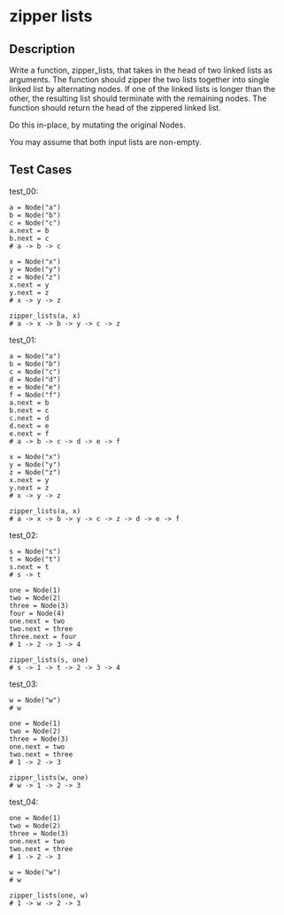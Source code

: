# zipper lists

## Description

Write a function, zipper_lists, that takes in the head of two linked lists as arguments. The function should zipper the two lists together into single linked list by alternating nodes. If one of the linked lists is longer than the other, the resulting list should terminate with the remaining nodes. The function should return the head of the zippered linked list.

Do this in-place, by mutating the original Nodes.

You may assume that both input lists are non-empty.

## Test Cases

test_00:

```text
a = Node("a")
b = Node("b")
c = Node("c")
a.next = b
b.next = c
# a -> b -> c

x = Node("x")
y = Node("y")
z = Node("z")
x.next = y
y.next = z
# x -> y -> z

zipper_lists(a, x)
# a -> x -> b -> y -> c -> z
```

test_01:

```text
a = Node("a")
b = Node("b")
c = Node("c")
d = Node("d")
e = Node("e")
f = Node("f")
a.next = b
b.next = c
c.next = d
d.next = e
e.next = f
# a -> b -> c -> d -> e -> f

x = Node("x")
y = Node("y")
z = Node("z")
x.next = y
y.next = z
# x -> y -> z

zipper_lists(a, x)
# a -> x -> b -> y -> c -> z -> d -> e -> f
```

test_02:

```text
s = Node("s")
t = Node("t")
s.next = t
# s -> t

one = Node(1)
two = Node(2)
three = Node(3)
four = Node(4)
one.next = two
two.next = three
three.next = four
# 1 -> 2 -> 3 -> 4

zipper_lists(s, one)
# s -> 1 -> t -> 2 -> 3 -> 4
```

test_03:

```text
w = Node("w")
# w

one = Node(1)
two = Node(2)
three = Node(3)
one.next = two
two.next = three
# 1 -> 2 -> 3

zipper_lists(w, one)
# w -> 1 -> 2 -> 3
```

test_04:

```text
one = Node(1)
two = Node(2)
three = Node(3)
one.next = two
two.next = three
# 1 -> 2 -> 3

w = Node("w")
# w

zipper_lists(one, w)
# 1 -> w -> 2 -> 3
```
